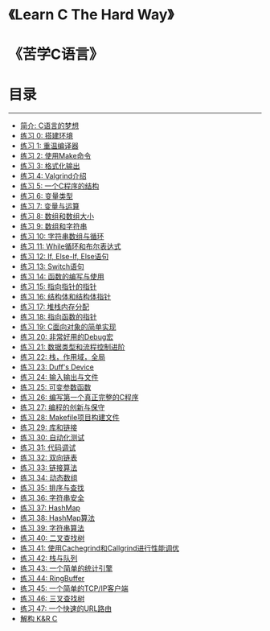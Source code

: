 # 《Learn C The Hard Way》
# 《苦学C语言》


# 目录 #

----------------------------------


- [简介: C语言的梦想][48]
- [练习 0: 搭建环境][0]
- [练习 1: 重温编译器][1]
- [练习 2: 使用Make命令][2]
- [练习 3: 格式化输出][3]
- [练习 4: Valgrind介绍][4]
- [练习 5: 一个C程序的结构][5]
- [练习 6: 变量类型][6]
- [练习 7: 变量与运算][7]
- [练习 8: 数组和数组大小][8]
- [练习 9: 数组和字符串][9]
- [练习 10: 字符串数组与循环][10]
- [练习 11: While循环和布尔表达式][11]
- [练习 12: If, Else-If, Else语句][12]
- [练习 13: Switch语句][13]
- [练习 14: 函数的编写与使用][14]
- [练习 15: 指向指针的指针][15]
- [练习 16: 结构体和结构体指针][16]
- [练习 17: 堆栈内存分配][17]
- [练习 18: 指向函数的指针][18]
- [练习 19: C面向对象的简单实现][19]
- [练习 20: 非常好用的Debug宏][20]
- [练习 21: 数据类型和流程控制进阶][21]
- [练习 22: 栈，作用域，全局][22]
- [练习 23: Duff's Device][23]
- [练习 24: 输入输出与文件][24]
- [练习 25: 可变参数函数][25]
- [练习 26: 编写第一个真正完整的C程序][26]
- [练习 27: 编程的创新与保守][27]
- [练习 28: Makefile项目构建文件][28]
- [练习 29: 库和链接][29]
- [练习 30: 自动化测试][30]
- [练习 31: 代码调试][31]
- [练习 32: 双向链表][32]
- [练习 33: 链接算法][33]
- [练习 34: 动态数组][34]
- [练习 35: 排序与查找][35]
- [练习 36: 字符串安全][36]
- [练习 37: HashMap][37]
- [练习 38: HashMap算法][38]
- [练习 39: 字符串算法][39]
- [练习 40: 二叉查找树][40]
- [练习 41: 使用Cachegrind和Callgrind进行性能调优][41]
- [练习 42: 栈与队列][42]
- [练习 43: 一个简单的统计引擎][43]
- [练习 44: RingBuffer][44]
- [练习 45: 一个简单的TCP/IP客户端][45]
- [练习 46: 三叉查找树][46]
- [练习 47: 一个快速的URL路由][47]
- [解构 K&R C][49]


[0]: ./exercise-0.md
[1]: ./exercise-1.md
[2]: ./exercise-2.md
[3]: ./exercise-3.md
[4]: ./exercise-4.md
[5]: ./exercise-5.md
[6]: ./exercise-6.md
[7]: ./exercise-7.md
[8]: ./exercise-8.md
[9]: ./exercise-9.md
[10]: ./exercise-10.md
[11]: ./exercise-11.md
[12]: ./exercise-12.md
[13]: ./exercise-13.md
[14]: ./exercise-14.md
[15]: ./exercise-15.md
[16]: ./exercise-16.md
[17]: ./exercise-17.md
[18]: ./exercise-18.md
[19]: ./exercise-19.md
[20]: ./exercise-20.md
[21]: ./exercise-21.md
[22]: ./exercise-22.md
[23]: ./exercise-23.md
[24]: ./exercise-24.md
[25]: ./exercise-25.md
[26]: ./exercise-26.md
[27]: ./exercise-27.md
[28]: ./exercise-28.md
[29]: ./exercise-29.md
[30]: ./exercise-30.md
[31]: ./exercise-31.md
[32]: ./exercise-32.md
[33]: ./exercise-33.md
[34]: ./exercise-34.md
[35]: ./exercise-35.md
[36]: ./exercise-36.md
[37]: ./exercise-37.md
[38]: ./exercise-38.md
[39]: ./exercise-39.md
[40]: ./exercise-40.md
[41]: ./exercise-41.md
[42]: ./exercise-42.md
[43]: ./exercise-43.md
[44]: ./exercise-44.md
[45]: ./exercise-45.md
[46]: ./exercise-46.md
[47]: ./exercise-47.md
[48]: ./introduction.md
[49]: ./deconstructing.md